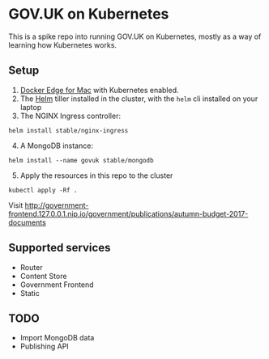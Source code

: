 # GOV.UK on Kubernetes

This is a spike repo into running GOV.UK on Kubernetes, mostly as a way of learning how Kubernetes works.

## Setup

1. [Docker Edge for Mac](https://store.docker.com/editions/community/docker-ce-desktop-mac) with Kubernetes enabled.
2. The [Helm](https://github.com/kubernetes/helm) tiller installed in the cluster, with the `helm` cli installed on your laptop
3. The NGINX Ingress controller:
```
helm install stable/nginx-ingress
```
4. A MongoDB instance:
```
helm install --name govuk stable/mongodb
```
5. Apply the resources in this repo to the cluster
```
kubectl apply -Rf .
```

Visit http://government-frontend.127.0.0.1.nip.io/government/publications/autumn-budget-2017-documents

## Supported services

- Router
- Content Store
- Government Frontend
- Static

## TODO

- Import MongoDB data
- Publishing API
